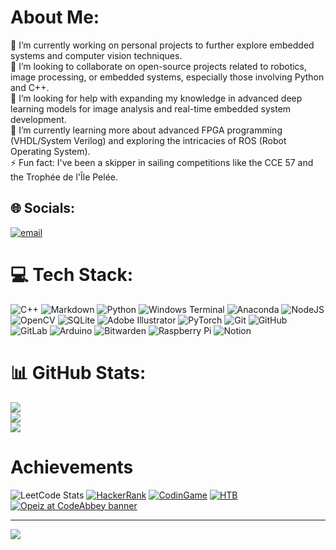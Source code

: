 # About Me:
🔭 I’m currently working on personal projects to further explore embedded systems and computer vision techniques.<br>👯 I’m looking to collaborate on open-source projects related to robotics, image processing, or embedded systems, especially those involving Python and C++.<br>🤝 I’m looking for help with expanding my knowledge in advanced deep learning models for image analysis and real-time embedded system development.<br>🌱 I’m currently learning more about advanced FPGA programming (VHDL/System Verilog) and exploring the intricacies of ROS (Robot Operating System).<br>⚡ Fun fact: I've been a skipper in sailing competitions like the CCE 57 and the Trophée de l'Île Pelée.


## 🌐 Socials:
[![email](https://img.shields.io/badge/Email-D14836?logo=gmail&logoColor=white)](mailto:ja.opazoy@gmail.com) 

# 💻 Tech Stack:
![C++](https://img.shields.io/badge/c++-%2300599C.svg?style=for-the-badge&logo=c%2B%2B&logoColor=white) 
![Markdown](https://img.shields.io/badge/markdown-%23000000.svg?style=for-the-badge&logo=markdown&logoColor=white) 
![Python](https://img.shields.io/badge/python-3670A0?style=for-the-badge&logo=python&logoColor=ffdd54) 
![Windows Terminal](https://img.shields.io/badge/Windows%20Terminal-%234D4D4D.svg?style=for-the-badge&logo=windows-terminal&logoColor=white) 
![Anaconda](https://img.shields.io/badge/Anaconda-%2344A833.svg?style=for-the-badge&logo=anaconda&logoColor=white) 
![NodeJS](https://img.shields.io/badge/node.js-6DA55F?style=for-the-badge&logo=node.js&logoColor=white) 
![OpenCV](https://img.shields.io/badge/opencv-%23white.svg?style=for-the-badge&logo=opencv&logoColor=white) 
![SQLite](https://img.shields.io/badge/sqlite-%2307405e.svg?style=for-the-badge&logo=sqlite&logoColor=white) 
![Adobe Illustrator](https://img.shields.io/badge/adobe%20illustrator-%23FF9A00.svg?style=for-the-badge&logo=adobe%20illustrator&logoColor=white) 
![PyTorch](https://img.shields.io/badge/PyTorch-%23EE4C2C.svg?style=for-the-badge&logo=PyTorch&logoColor=white) 
![Git](https://img.shields.io/badge/git-%23F05033.svg?style=for-the-badge&logo=git&logoColor=white) 
![GitHub](https://img.shields.io/badge/github-%23121011.svg?style=for-the-badge&logo=github&logoColor=white) 
![GitLab](https://img.shields.io/badge/gitlab-%23181717.svg?style=for-the-badge&logo=gitlab&logoColor=white) 
![Arduino](https://img.shields.io/badge/-Arduino-00979D?style=for-the-badge&logo=Arduino&logoColor=white) 
![Bitwarden](https://img.shields.io/badge/bitwarden-%23175DDC.svg?style=for-the-badge&logo=bitwarden&logoColor=white) 
![Raspberry Pi](https://img.shields.io/badge/-Raspberry_Pi-C51A4A?style=for-the-badge&logo=Raspberry-Pi) 
![Notion](https://img.shields.io/badge/Notion-%23000000.svg?style=for-the-badge&logo=notion&logoColor=white)

# 📊 GitHub Stats:
![](https://github-readme-stats.vercel.app/api?username=Opeiz&theme=dark&hide_border=false&include_all_commits=false&count_private=false)<br/>
![](https://nirzak-streak-stats.vercel.app/?user=Opeiz&theme=dark&hide_border=false)<br/>
![](https://github-readme-stats.vercel.app/api/top-langs/?username=Opeiz&theme=dark&hide_border=false&include_all_commits=false&count_private=false&layout=compact)

# Achievements
![LeetCode Stats](https://leetcard.jacoblin.cool/5t3g0n?theme=dark&font=Consolas)
[![HackerRank](https://img.shields.io/badge/HackerRank-Profile-2EC866?logo=HackerRank&logoColor=white)](https://www.hackerrank.com/ja_opazoy)
[![CodinGame](https://img.shields.io/badge/CodinGame-Profile-yellow?logo=CodinGame)]([https://www.codingame.com/profile/your_user_id](https://www.codingame.com/profile/fc82c2dc7dc4d51fd9976ce6249ee7be6996126))
[![HTB](https://www.hackthebox.com/badge/image/your_user_id)](https://app.hackthebox.com/profile/Opeiz)
[![Opeiz at CodeAbbey banner](https://www.codeabbey.com/index/user_banner/tgn.png)](https://www.codeabbey.com/index/user_profile/tgn)


---
[![](https://visitcount.itsvg.in/api?id=Opeiz&icon=0&color=0)](https://visitcount.itsvg.in)

<!-- Proudly created with GPRM ( https://gprm.itsvg.in ) -->
